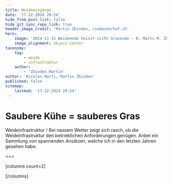 ```yaml
---
title: Weideeingänge
date: '17-12-2024 20:24'
hide_from_post_list: false
hide_git_sync_repo_link: true
header_image_credit: 'Martin Zbinden, riedackerhof.ch'
hero:
    image: '2024-11-15 Weideende heisst nicht Grasende - N. Marti M. Zbinden_header.jpg'
    image_alignment: object-center
taxonomy:
    tag:
        - weide
        - infrastruktur
    author:
        - 'Zbinden Martin'
author: 'Nicolas Marti, Martin Zbinden'
published: false
sitemap:
    lastmod: '17-12-2024 20:24'
---
```


# Saubere Kühe = sauberes Gras

Weideinfrastruktur / Bei nassem Wetter zeigt sich rasch, ob die Weideinfrastruktur den betrieblichen Anforderungen genügen. Anbei ein Sammlung von spannenden Ansätzen, welche ich in den letzten Jahren gesehen habe.

===


[columns count=2]

[/columns]

